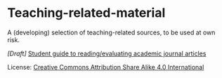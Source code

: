 # Teaching-related-material
A (developing) selection of teaching-related sources, to be used at own risk.

*[Draft]* [Student guide to reading/evaluating academic journal articles](student_guide_academic_articles.md)

License: [Creative Commons Attribution Share Alike 4.0 International](https://creativecommons.org/licenses/by-sa/4.0/)
